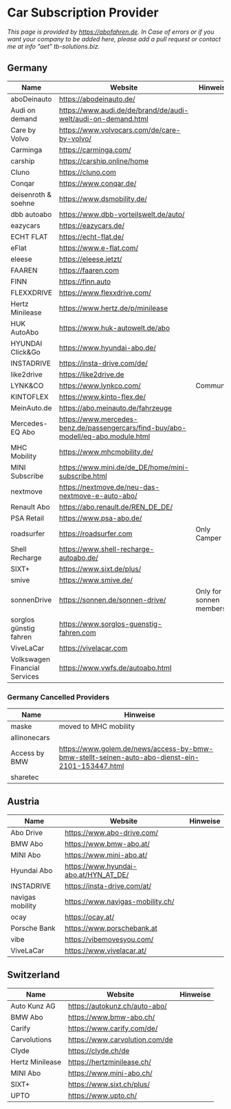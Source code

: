# Car Subscription Provider

*This page is provided by https://abofahren.de. In Case of errors or if you want your company to be added here, please add a pull request or contact me at info "aet" tb-solutions.biz.*


## Germany

Name  | Website | Hinweise
------------- | ------------- | -------------
aboDeinauto | https://abodeinauto.de/
Audi on demand | https://www.audi.de/de/brand/de/audi-welt/audi-on-demand.html
Care by Volvo | https://www.volvocars.com/de/care-by-volvo/
Carminga | https://carminga.com/
carship | https://carship.online/home
Cluno | https://cluno.com
Conqar | https://www.conqar.de/
deisenroth & soehne | https://www.dsmobility.de/
dbb autoabo | https://www.dbb-vorteilswelt.de/auto/
eazycars | https://eazycars.de/
ECHT FLAT | https://echt-flat.de/
eFlat | https://www.e-flat.com/
eleese | https://eleese.jetzt/
FAAREN  | https://faaren.com
FINN  | https://finn.auto
FLEXXDRIVE | https://www.flexxdrive.com/
Hertz Minilease | https://www.hertz.de/p/minilease
HUK AutoAbo | https://www.huk-autowelt.de/abo
HYUNDAI Click&Go | https://www.hyundai-abo.de/
INSTADRIVE | https://insta-drive.com/de/
like2drive | https://like2drive.de
LYNK&CO | https://www.lynkco.com/ | Community
KINTOFLEX | https://www.kinto-flex.de/
MeinAuto.de | https://abo.meinauto.de/fahrzeuge
Mercedes-EQ Abo | https://www.mercedes-benz.de/passengercars/find-buy/abo-modell/eq-abo.module.html
MHC Mobility | https://www.mhcmobility.de/
MINI Subscribe | https://www.mini.de/de_DE/home/mini-subscribe.html
nextmove | https://nextmove.de/neu-das-nextmove-e-auto-abo/
Renault Abo | https://abo.renault.de/REN_DE_DE/
PSA Retail | https://www.psa-abo.de/
roadsurfer | https://roadsurfer.com | Only Camper
Shell Recharge | https://www.shell-recharge-autoabo.de/
SIXT+ | https://www.sixt.de/plus/
smive | https://www.smive.de/
sonnenDrive | https://sonnen.de/sonnen-drive/ | Only for sonnen members
sorglos günstig fahren | https://www.sorglos-guenstig-fahren.com
ViveLaCar | https://vivelacar.com
Volkswagen Financial Services | https://www.vwfs.de/autoabo.html

### Germany Cancelled Providers
Name  | Hinweise
------------- | -------------
maske | moved to MHC mobility
allinonecars | 
Access by BMW | https://www.golem.de/news/access-by-bmw-bmw-stellt-seinen-auto-abo-dienst-ein-2101-153447.html
sharetec | 

## Austria

Name  | Website | Hinweise
------------- | ------------- | -------------
Abo Drive | https://www.abo-drive.com/
BMW Abo | https://www.bmw-abo.at/
MINI Abo | https://www.mini-abo.at/
Hyundai Abo | https://www.hyundai-abo.at/HYN_AT_DE/
INSTADRIVE | https://insta-drive.com/at/
navigas mobility | https://www.navigas-mobility.ch/
ocay | https://ocay.at/
Porsche Bank | https://www.porschebank.at
vibe | https://vibemovesyou.com/
ViveLaCar | https://www.vivelacar.at/

## Switzerland

Name  | Website | Hinweise
------------- | ------------- | -------------
Auto Kunz AG | https://autokunz.ch/auto-abo/
BMW Abo | https://www.bmw-abo.ch/
Carify | https://www.carify.com/de/
Carvolutions | https://www.carvolution.com/de
Clyde | https://clyde.ch/de
Hertz Minilease | https://hertzminilease.ch/
MINI Abo | https://www.mini-abo.ch/
SIXT+ | https://www.sixt.ch/plus/
UPTO | https://www.upto.ch/

<br><br><br><br>
